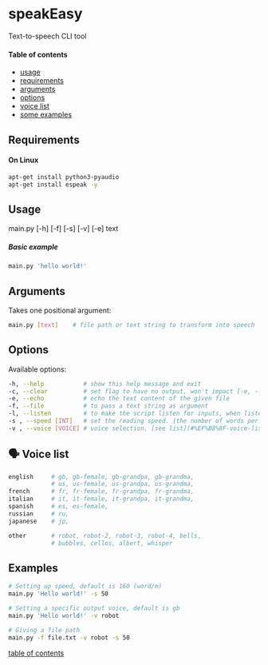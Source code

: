 # speakEasy
Text-to-speech CLI tool

#### Table of contents
- [usage](#usage)
- [requirements](#requirements)
- [arguments](#arguments)
- [options](#options)
- [voice list](#%EF%B8%8F-voice-list)
- [some examples](#examples)

## Requirements

#### On Linux
```bash
apt-get install python3-pyaudio
apt-get install espeak -y
```

## Usage

main.py [-h] [-f] [-s] [-v] [-e] text

##### Basic example
```bash
main.py 'hello world!'
```

## Arguments

Takes one positional argument:
```bash
main.py [text]    # file path or text string to transform into speech
```

## Options

Available options:
```bash
-h, --help           # show this help message and exit
-c, --clear          # set flag to have no output, won't impact [-e, --echo]
-e, --echo           # echo the text content of the given file
-f, --file           # to pass a text string as argument
-l, --listen         # to make the script listen for inputs, when listening press "q" to stop
-s , --speed [INT]   # set the reading speed. (the number of words per minute)
-v , --voice [VOICE] # voice selection. [see list](#%EF%B8%8F-voice-list)
```

## 🗣️ Voice list
```bash
english     # gb, gb-female, gb-grandpa, gb-grandma,
            # us, us-female, us-grandpa, us-grandma,
french      # fr, fr-female, fr-grandpa, fr-grandma,
italian     # it, it-female, it-grandpa, it-grandma,
spanish     # es, es-female,
russian     # ru,
japanese    # jp,

other       # robot, robot-2, robot-3, robot-4, bells,
            # bubbles, cellos, albert, whisper
```

## Examples

```bash
# Setting up speed, default is 160 (word/m)
main.py 'Hello world!' -s 50

# Setting a specific output voice, default is gb
main.py 'Hello world!' -v robot

# Giving a file path
main.py -f file.txt -v robot -s 50
```


[table of contents](#table-of-contents)
